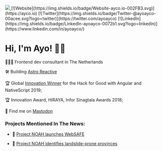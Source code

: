 <!--
**ayoayco/ayoayco** is a ✨ _special_ ✨ repository because its `README.md` (this file) appears on your GitHub profile.

Here are some ideas to get you started:

- 🔭 I’m currently working on ...
- 🌱 I’m currently learning ...
- 👯 I’m looking to collaborate on ...
- 🤔 I’m looking for help with ...
- 💬 Ask me about ...
- 📫 How to reach me: ...
- 😄 Pronouns: ...
- ⚡ Fun fact: ...

[![MNSWPR](https://img.shields.io/badge/Play-Minesweeper-ff8a00.svg)](https://mnswpr.com)
[![Music](https://img.shields.io/badge/Listen-Sound%20Cloud-f50.svg)](https://soundcloud.com/ayoayco)

🌱 Works on high-impact projects utilizing web technologies, IoT, data viz/insights, remote sensing, & GIS 
🔥 Passions are sustainability, food security, & disaster mitigation and management
👯 Finds it fun collaborating/maintaining opensource projects

-->

<a rel="me" href="https://fosstodon.org/@ayo">
    <img src="https://img.shields.io/badge/Fediverse-@ayo@fosstodon.org-purple.svg?logo=Mastodon" />
</a> 
[![Website](https://img.shields.io/badge/Website-ayco.io-002FB3.svg)](https://ayco.io)
[![Twitter](https://img.shields.io/badge/Twitter-@ayoayco-00acee.svg?logo=twitter)](https://twitter.com/ayoayco)
[![LinkedIn](https://img.shields.io/badge/LinkedIn-ayoayco-0072b1.svg?logo=linkedin)](https://www.linkedin.com/in/ayoayco/)

# Hi, I'm Ayo! 🙋‍♂️

🕵🏻‍♂️ Frontend dev consultant in The Netherlands

🛠 Building [Astro Reactive](https://astro-reactive.dev)


🏆 Global [Innovation Winner](https://blog.angular.io/hack-for-good-6b500f1946a3#36f0) for the Hack for Good with Angular and NativeScript 2019;

🏆 Innovation Award, HIRAYA, Infor Sinagtala Awards 2018;

🎉 Find me on <a rel="me" href="https://fosstodon.org/@ayo">Mastodon</a>

### Projects Mentioned In The News:

- 📰 [Project NOAH launches WebSAFE](https://news.abs-cbn.com/nation/12/11/15/project-noah-launches-websafe)

- 📰 [Project NOAH identifies landslide-prone provinces](https://www.youtube.com/watch?v=LKrV6vtGZEA&ab_channel=ABS-CBNNews)



<!--

| <a href="https://github.com/ayoayco/"><img align="center" src="https://github-readme-stats.vercel.app/api?username=ayoayco&show_icons=true&include_all_commits=true&theme=buefy&hide_border=true" alt="Ayo Ayco's github stats" /></a> | <a href="https://github.com/ayoayco"><img align="center" src="https://github-readme-stats.vercel.app/api/top-langs/?username=ayoayco&layout=compact&theme=buefy&hide_border=true" /></a> |
| ------------- | ------------- |

>  He has contributed software development expertise to UPLB, DOST, Infor, and various government-funded projects such as University of the Philippines’ National Operational Assessment of Hazards and Ateneo’s Cloud-Based Intelligent Total Analysis System.
>
> He is a passionate learner and is quite fond of explaining how things work.
> 
> Now he works on ERP software created for the Cloud.

[![COVER](assets/cover-with-action.png)](https://ayco.io)
-->
